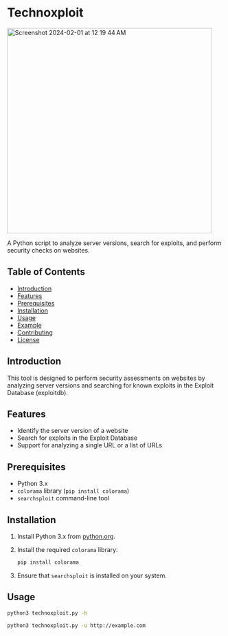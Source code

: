 # Technoxploit

<img width="477" alt="Screenshot 2024-02-01 at 12 19 44 AM" src="https://github.com/sasi123-sk/Technoxploit/assets/81082865/8513816b-5c21-45f7-b0f1-223cb32c6640">

A Python script to analyze server versions, search for exploits, and perform security checks on websites.

## Table of Contents

- [Introduction](#introduction)
- [Features](#features)
- [Prerequisites](#prerequisites)
- [Installation](#installation)
- [Usage](#usage)
- [Example](#example)
- [Contributing](#contributing)
- [License](#license)

## Introduction

This tool is designed to perform security assessments on websites by analyzing server versions and searching for known exploits in the Exploit Database (exploitdb).

## Features

- Identify the server version of a website
- Search for exploits in the Exploit Database
- Support for analyzing a single URL or a list of URLs

## Prerequisites

- Python 3.x
- `colorama` library (`pip install colorama`)
- `searchsploit` command-line tool

## Installation

1. Install Python 3.x from [python.org](https://www.python.org/).
2. Install the required `colorama` library:

    ```bash
    pip install colorama
    ```

3. Ensure that `searchsploit` is installed on your system.

## Usage

```bash
python3 technoxploit.py -h

python3 technoxploit.py -u http://example.com
